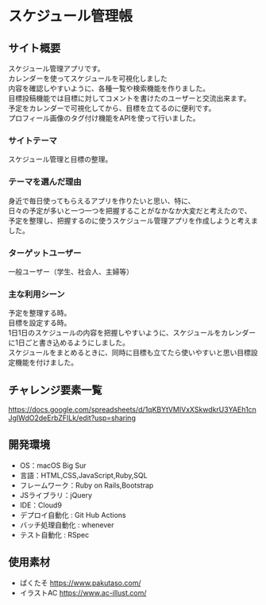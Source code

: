 # スケジュール管理帳

## サイト概要
スケジュール管理アプリです。</br>
カレンダーを使ってスケジュールを可視化しました</br>
内容を確認しやすいように、各種一覧や検索機能を作りました。</br>
目標投稿機能では目標に対してコメントを書けたのユーザーと交流出来ます。</br>
予定をカレンダーで可視化してから、目標を立てるのに便利です。</br>
プロフィール画像のタグ付け機能をAPIを使って行いました。



### サイトテーマ
スケジュール管理と目標の整理。


### テーマを選んだ理由
身近で毎日使ってもらえるアプリを作りたいと思い、特に、</br>
日々の予定が多いと一つ一つを把握することがなかなか大変だと考えたので、</br>
予定を整理し、把握するのに使うスケジュール管理アプリを作成しようと考えました。


### ターゲットユーザー
一般ユーザー（学生、社会人、主婦等）


### 主な利用シーン
予定を整理する時。</br>
目標を設定する時。</br>
1日1日のスケジュールの内容を把握しやすいように、スケジュールをカレンダーに1日ごと書き込めるようにしました。</br>
スケジュールをまとめるときに、同時に目標も立てたら使いやすいと思い目標設定機能を付けました。


## チャレンジ要素一覧
https://docs.google.com/spreadsheets/d/1qKBYtVMIVxXSkwdkrU3YAEh1cnJgIWdO2deErbZFILk/edit?usp=sharing



## 開発環境
- OS：macOS Big Sur
- 言語：HTML,CSS,JavaScript,Ruby,SQL
- フレームワーク：Ruby on Rails,Bootstrap
- JSライブラリ：jQuery
- IDE：Cloud9
- デプロイ自動化 : Git Hub Actions
- バッチ処理自動化 : whenever
- テスト自動化 : RSpec



## 使用素材
- ぱくたそ https://www.pakutaso.com/
- イラストAC https://www.ac-illust.com/